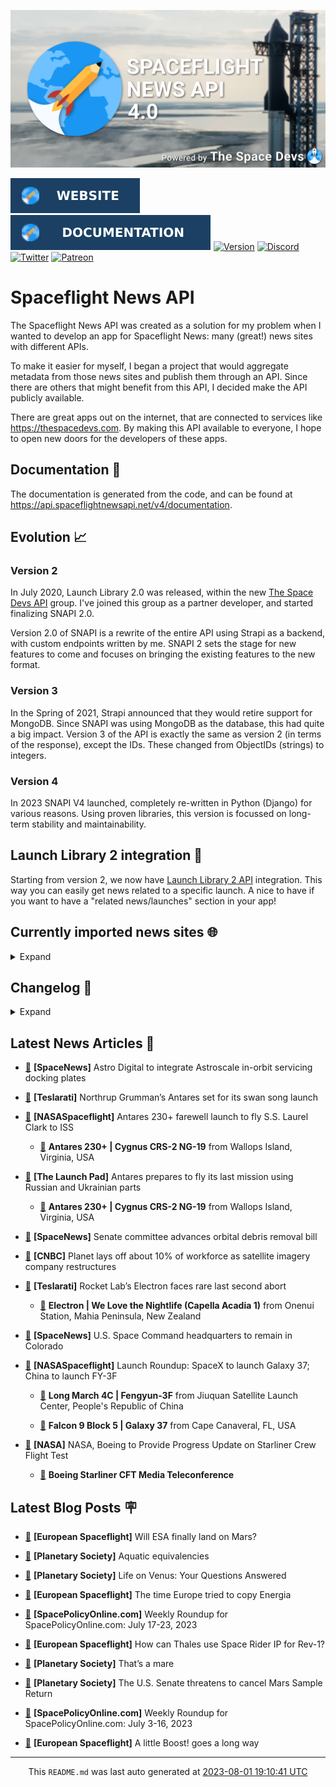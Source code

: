 ![Cover](https://raw.githubusercontent.com/TheSpaceDevs/spaceflightnewsapi/main/.github/profile/assets/snapi_poster.png)

[![Website](https://raw.githubusercontent.com/TheSpaceDevs/spaceflightnewsapi/main/.github/profile/assets/badge_snapi_website.svg)](https://spaceflightnewsapi.net/)
[![Documentation](https://raw.githubusercontent.com/TheSpaceDevs/spaceflightnewsapi/main/.github/profile/assets/badge_snapi_doc.svg)](https://api.spaceflightnewsapi.net/v4/docs)
[![Version](https://img.shields.io/github/v/release/TheSpaceDevs/spaceflightnewsapi?style=for-the-badge)](https://github.com/TheSpaceDevs/spaceflightnewsapi/releases/tag/v4.0.4)
[![Discord](https://img.shields.io/badge/Discord-%237289DA.svg?style=for-the-badge&logo=discord&logoColor=white)](https://discord.gg/p7ntkNA)
[![Twitter](https://img.shields.io/badge/Twitter-%231DA1F2.svg?style=for-the-badge&logo=Twitter&logoColor=white)](https://twitter.com/the_snapi)
[![Patreon](https://img.shields.io/badge/Patreon-F96854?style=for-the-badge&logo=patreon&logoColor=white)](https://www.patreon.com/TheSpaceDevs)

# Spaceflight News API

The Spaceflight News API was created as a solution for my problem when I wanted to develop an app for Spaceflight News: many (great!) news sites with different APIs.

To make it easier for myself, I began a project that would aggregate metadata from those news sites and publish them through an API. Since there are others that might benefit from this API, I decided make the API publicly available.

There are great apps out on the internet, that are connected to services like <https://thespacedevs.com>. By making this API available to everyone, I hope to open new doors for the developers of these apps.

## Documentation 📖

The documentation is generated from the code, and can be found at <https://api.spaceflightnewsapi.net/v4/documentation>.

## Evolution 📈

### Version 2

In July 2020, Launch Library 2.0 was released, within the new <a href="https://thespacedevs.com">The Space Devs API</a> group. I've joined this group as a partner developer, and started finalizing SNAPI 2.0.

Version 2.0 of SNAPI is a rewrite of the entire API using Strapi as a backend, with custom endpoints written by me.
SNAPI 2 sets the stage for new features to come and focuses on bringing the existing features to the new format.

### Version 3

In the Spring of 2021, Strapi announced that they would retire support for MongoDB. Since SNAPI was using MongoDB as the database, this had quite a big impact.
Version 3 of the API is exactly the same as version 2 (in terms of the response), except the IDs. These changed from ObjectIDs (strings) to integers.

### Version 4
In 2023 SNAPI V4 launched, completely re-written in Python (Django) for various reasons.
Using proven libraries, this version is focussed on long-term stability and maintainability.

## Launch Library 2 integration 🚀

Starting from version 2, we now have <a href="https://thespacedevs.com/llapi">Launch Library 2 API</a> integration. This way you can easily get news related to a specific launch.
A nice to have if you want to have a "related news/launches" section in your app!

## Currently imported news sites 🌐

<details>
<summary>Expand</summary>

- AmericaSpace
- Arstechnica
- Blue Origin
- CNBC
- ESA
- ElonX
- Euronews
- European Spaceflight
- Jet Propulsion Laboratory
- NASA
- NASASpaceflight
- National Geographic
- National Space Society
- Phys
- Planetary Society
- Reuters
- Space.com
- SpaceFlight Insider
- SpaceNews
- SpacePolicyOnline.com
- SpaceX
- Spaceflight Now
- SyFy
- TechCrunch
- Teslarati
- The Drive
- The Japan Times
- The Launch Pad
- The National
- The New York Times
- The Space Devs
- The Space Review
- The Verge
- The Wall Street Journal
- United Launch Alliance
- Virgin Galactic


</details>

## Changelog 📝
<details>
<summary>Expand</summary>

# V4.0.0

- Rewritten in Python and Django.

# V3.4.0

- Package updates
- Sentry fixes

# V3.0.0

- Package updates

### V3.2.0

- Various Sentry issues fixed

### V3.1.0

- Strapi updates
- Sentry updates
- Admin interface updates

### V3.0.0

- Switch to use Postgres as database

### V2.3.0

- The lost "article per (LL2) event" endpoint is back
- Changed the G4L logo on the site
- Added Sentry again, via the new Strapi plugin
- Changed from amqplib to amqp-connection-manager
- Updated to Strapi 3.5.3

### v2.2.0

- Dependency updates
- Code cleanup
- Admin side of things

### v2.1.0

- Backend changes on how new content is processed
- Package updates

### v2.0.0

- Complete rewrite of the app, focusing on existing features

</details>



## Latest News Articles 📰
- <a href="https://spacenews.com/astro-digital-to-integrate-astroscale-in-orbit-servicing-docking-plates/" >🔗</a> **[SpaceNews]** Astro Digital to integrate Astroscale in-orbit servicing docking plates


- <a href="https://www.teslarati.com/northrup-grumman-antares-swan-song-launch/" >🔗</a> **[Teslarati]** Northrup Grumman’s Antares set for its swan song launch


- <a href="https://www.nasaspaceflight.com/2023/08/antares-230-farewell-launch/" >🔗</a> **[NASASpaceflight]** Antares 230+ farewell launch to fly S.S. Laurel Clark to ISS


  - <a href="https://go4liftoff.com/launch/id/7c126e4f-4afd-4c25-bf6f-9017666b56ee" >🚀</a> **Antares 230+ | Cygnus CRS-2 NG-19** from Wallops Island, Virginia, USA



- <a href="https://tlpnetwork.com/news/2023/08/antares_launches_final_russian_parts_configuration" >🔗</a> **[The Launch Pad]** Antares prepares to fly its last mission using Russian and Ukrainian parts


  - <a href="https://go4liftoff.com/launch/id/7c126e4f-4afd-4c25-bf6f-9017666b56ee" >🚀</a> **Antares 230+ | Cygnus CRS-2 NG-19** from Wallops Island, Virginia, USA



- <a href="https://spacenews.com/senate-committee-advances-orbital-debris-removal-bill/" >🔗</a> **[SpaceNews]** Senate committee advances orbital debris removal bill


- <a href="https://www.cnbc.com/2023/08/01/planet-pl-lays-off-about-10percent-company-restructures.html" >🔗</a> **[CNBC]** Planet lays off about 10% of workforce as satellite imagery company restructures


- <a href="https://www.teslarati.com/rocket-labs-electron-faces-rare-last-second-abort/" >🔗</a> **[Teslarati]** Rocket Lab’s Electron faces rare last second abort


  - <a href="https://go4liftoff.com/launch/id/7975274c-81c5-48a5-82e1-9b8d982cd533" >🚀</a> **Electron | We Love the Nightlife (Capella Acadia 1)** from Onenui Station, Mahia Peninsula, New Zealand



- <a href="https://spacenews.com/u-s-space-command-headquarters-to-remain-in-colorado/" >🔗</a> **[SpaceNews]** U.S. Space Command headquarters to remain in Colorado


- <a href="https://www.nasaspaceflight.com/2023/07/launch-roundup-spacex-galaxy-37-china-fy-3f/" >🔗</a> **[NASASpaceflight]** Launch Roundup: SpaceX to launch Galaxy 37; China to launch FY-3F


  - <a href="https://go4liftoff.com/launch/id/5749ccdb-a743-49e9-b7d0-3c018dc68ae3" >🚀</a> **Long March 4C | Fengyun-3F** from Jiuquan Satellite Launch Center, People's Republic of China

  - <a href="https://go4liftoff.com/launch/id/afc772a3-6ea7-4550-a4e9-35c70c22ebba" >🚀</a> **Falcon 9 Block 5 | Galaxy 37** from Cape Canaveral, FL, USA



- <a href="http://www.nasa.gov/press-release/nasa-boeing-to-provide-progress-update-on-starliner-crew-flight-test" >🔗</a> **[NASA]** NASA, Boeing to Provide Progress Update on Starliner Crew Flight Test



  - <a href="https://go4liftoff.com/event/id/841" >📆</a> **Boeing Starliner CFT Media Teleconference**




## Latest Blog Posts 🪧

- <a href="https://europeanspaceflight.substack.com/p/will-esa-finally-land-on-mars" >🔗</a> **[European Spaceflight]** Will ESA finally land on Mars?


- <a href="https://www.planetary.org/the-downlink/aquatic-equivalencies" >🔗</a> **[Planetary Society]** Aquatic equivalencies


- <a href="https://www.planetary.org/articles/life-on-venus-your-questions-answered" >🔗</a> **[Planetary Society]** Life on Venus: Your Questions Answered


- <a href="https://europeanspaceflight.substack.com/p/the-time-europe-tried-to-copy-energia" >🔗</a> **[European Spaceflight]** The time Europe tried to copy Energia


- <a href="https://spacepolicyonline.com/news/weekly-roundup-for-spacepolicyonline-com-july-17-23-2023/" >🔗</a> **[SpacePolicyOnline.com]** Weekly Roundup for SpacePolicyOnline.com: July 17-23, 2023


- <a href="https://europeanspaceflight.substack.com/p/how-can-thales-use-space-rider-ip" >🔗</a> **[European Spaceflight]** How can Thales use Space Rider IP for Rev-1?


- <a href="https://www.planetary.org/the-downlink/thats-a-mare" >🔗</a> **[Planetary Society]** That’s a mare


- <a href="https://www.planetary.org/articles/the-senate-threatens-to-cancel-mars-sample-return" >🔗</a> **[Planetary Society]** The U.S. Senate threatens to cancel Mars Sample Return


- <a href="https://spacepolicyonline.com/news/weekly-roundup-for-spacepolicyonline-com-july-3-16-2023/" >🔗</a> **[SpacePolicyOnline.com]** Weekly Roundup for SpacePolicyOnline.com: July 3-16, 2023


- <a href="https://europeanspaceflight.substack.com/p/a-little-boost-goes-a-long-way" >🔗</a> **[European Spaceflight]** A little Boost! goes a long way




<hr>
  <div align="center">
  This <code>README.md</code> was last auto generated at <a href="https://www.timeanddate.com/worldclock/fixedtime.html?iso=20230801T191041">2023-08-01 19:10:41 UTC</a>
  <br>
</div>